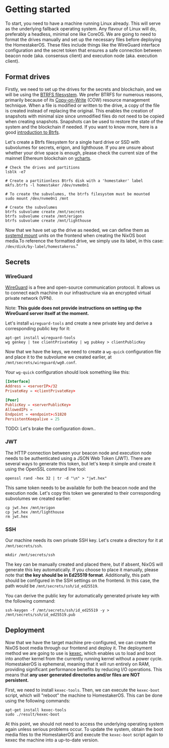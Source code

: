 # Getting started
To start, you need to have a machine running Linux already. This will serve as the underlying fallback operating system. Any flavour of Linux will do, preferably a headless, minimal one like CoreOS. We are going to need to format the drives manually and set up the necessary files before deploying the HomestakerOS. These files include things like the WireGuard interface configuration and the secret token that ensures a safe connection between beacon node (aka. consensus client) and execution node (aka. execution client).


## Format drives
Firstly, we need to set up the drives for the secrets and blockchain, and we will be using the [BTRFS filesystem](https://wiki.archlinux.org/title/btrfs). We prefer BTRFS for numerous reasons, primarily because of its [Copy-on-Write](https://en.m.wikipedia.org/wiki/Copy-on-write) (COW) resource management technique. When a file is modified or written to the drive, a copy of the file is created instead of replacing the original. This enables the creation of snapshots with minimal size since unmodified files do not need to be copied when creating snapshots. Snapshots can be used to restore the state of the system and the blockchain if needed. If you want to know more, here is a good [introduction to Btrfs](https://itsfoss.com/btrfs/).

Let's create a Btrfs filesystem for a single hard drive or SSD with subvolumes for secrets, erigon, and lighthouse. If you are unsure about whether your drive space is enough, please check the current size of the mainnet Ethereum blockchain on [ycharts](https://ycharts.com/indicators/ethereum_chain_full_sync_data_size).

```shell
# Check the drives and partitions
lsblk -e7

# Create a partitionless Btrfs disk with a 'homestaker' label
mkfs.btrfs -l homestaker /dev/nvme0n1

# To create the subvolumes, the btrfs filesystem must be mounted
sudo mount /dev/nvme0n1 /mnt

# Create the subvolumes
btrfs subvolume create /mnt/secrets
btrfs subvolume create /mnt/erigon
btrfs subvolume create /mnt/lighthouse
```

Now that we have set up the drive as needed, we can define them as [systemd mount](https://www.freedesktop.org/software/systemd/man/systemd.mount.html) units on the frontend when creating the NixOS boot media.To reference the formatted drive, we simply use its label, in this case: `/dev/disk/by-label/homestakeros`."


## Secrets

### WireGuard 
[WireGuard](https://www.wireguard.com) is a free and open-source communication protocol. It allows us to connect each machine in our infrastructure via an encrypted virtual private network (VPN). 

Note: __This guide does not provide instructions on setting up the WireGuard server itself at the moment.__

Let's install `wireguard-tools` and create a new private key and derive a corresponding public key for it:

```shell
apt-get install wireguard-tools
wg genkey | tee clientPrivateKey | wg pubkey > clientPublicKey
```

Now that we have the keys, we need to create a `wg-quick` configuration file and place it to the subvolume we created earlier, at `/mnt/secrets/wireguard/wg0.conf`. 

Your `wg-quick` configuration should look something like this:

```conf
[Interface]
Address = <serverIP>/32
PrivateKey = <clientPrivateKey> 

[Peer]
PublicKey = <serverPublicKey>
AllowedIPs =
Endpoint = <endpoint>:51820
PersistentKeepalive = 25
```

TODO: Let's brake the configuration down..

### JWT
The HTTP connection between your beacon node and execution node needs to be authenticated using a JSON Web Token (JWT). There are several ways to generate this token, but let's keep it simple and create it using the OpenSSL command line tool:

```shell
openssl rand -hex 32 | tr -d "\n" > "jwt.hex"
```

This same token needs to be available for both the beacon node and the execution node. Let's copy this token we generated to their corresponding subvolumes we created earlier:

```shell
cp jwt.hex /mnt/erigon
cp jwt.hex /mnt/lighthouse
rm jwt.hex
```

### SSH
Our machine needs its own private SSH key. Let's create a directory for it at `/mnt/secrets/ssh`. 

```shell
mkdir /mnt/secrets/ssh
```

The key can be manually created and placed there, but if absent, NixOS will generate this key automatically. If you choose to place it manually, please note that __the key should be in Ed25519 format__. Additionally, this path should be configured in the SSH settings on the frontend. In this case, the path would be `/mnt/secrets/ssh/id_ed25519`.

You can derive the public key for automatically generated private key with the following command:

```shell
ssh-keygen -f /mnt/secrets/ssh/id_ed25519 -y > /mnt/secrets/ssh/id_ed25519.pub
```


## Deployment

Now that we have the target machine pre-configured, we can create the NixOS boot media through our frontend and deploy it. The deployment method we are going to use is [kexec](https://wiki.archlinux.org/title/kexec), which enables us to load and boot into another kernel from the currently running kernel without a power cycle. HomestakerOS is ephemeral, meaning that it will run entirely on RAM, providing significant performance benefits by reducing I/O operations. This means that __any user generated directories and/or files are NOT persistent.__

First, we need to install `kexec-tools`. Then, we can execute the `kexec-boot` script, which will "reboot" the machine to HomestakerOS. This can be done using the following commands:

```shell
apt-get install kexec-tools
sudo ./result/kexec-boot
```

At this point, we should not need to access the underlying operating system again unless serious problems occur. To update the system, obtain the boot media files to the HomestakerOS and execute the `kexec-boot` script again to kexec the machine into a up-to-date version.